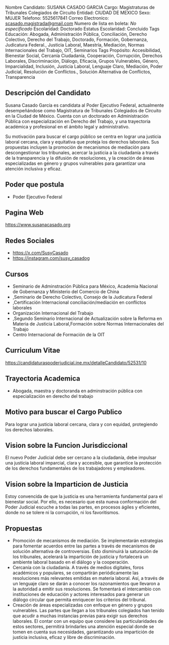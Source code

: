 Nombre Candidato: SUSANA CASADO GARCIA
Cargo: Magistraturas de Tribunales Colegiados de Circuito
Entidad: CIUDAD DE MEXICO
Sexo: MUJER
Telefono: 5525617841
Correo Electronico: scasado.magistrada@gmail.com
Numero de lista en boleta: *No especificado*
Escolaridad: Doctorado
Estatus Escolaridad: Concluido
Tags Educación: Abogada, Administración Pública, Conciliación, Derecho Colectivo, Derecho del Trabajo, Doctorado, Formación, Gobernanza, Judicatura Federal., Justicia Laboral, Maestría, Mediación, Normas Internacionales del Trabajo, OIT, Seminarios
Tags Propósito: Accesibilidad, Bienestar Social, Cercanía Ciudadanía, Cooperación, Corrupción, Derechos Laborales, Discriminación, Diálogo, Eficacia, Grupos Vulnerables, Género, Imparcialidad, Inclusión, Justicia Laboral, Lenguaje Claro, Mediación, Poder Judicial, Resolución de Conflictos., Solución Alternativa de Conflictos, Transparencia


## Descripción del Candidato 

Susana Casado García es candidata al Poder Ejecutivo Federal, actualmente desempeñándose como Magistratura de Tribunales Colegiados de Circuito en la Ciudad de México. Cuenta con un doctorado en Administración Pública con especialización en Derecho del Trabajo, y una trayectoria académica y profesional en el ámbito legal y administrativo.

Su motivación para buscar el cargo público se centra en lograr una justicia laboral cercana, clara y equitativa que proteja los derechos laborales.  Sus propuestas incluyen la promoción de mecanismos de mediación para descongestionar los tribunales, acercar la justicia a la ciudadanía a través de la transparencia y la difusión de resoluciones, y la creación de áreas especializadas en género y grupos vulnerables para garantizar una atención inclusiva y eficaz.


## Poder que postula

- Poder Ejecutivo Federal


## Pagina Web

https://www.susanacasado.org


## Redes Sociales

- https://x.com/SusyCasado
- https://instagram.com/susy_casadog


## Cursos

- Seminario de Adminstración Pública para México, Academia Nacional de Gobernanza y Ministerio del Comercio de China
- ,Seminario de Derecho Colectivo, Consejo de la Judicatura Federal
- ,Certificación Internacional conciliación/mediación en conflictos laborales
- Organización Internacional del Trabajo
- ,Segundo Seminario Internacional de Actualización sobre la Reforma en Materia de Justicia Laboral,Formación sobre Normas Internacionales del Trabajo
- Centro Internacional de Formación de la OIT


## Curriculum Vitae

https://candidaturaspoderjudicial.ine.mx/detalleCandidato/52531/10


## Trayectoria Academica

- Abogada, maestra y doctoranda en adminstración pública con especialización en derecho del trabajo


## Motivo para buscar el Cargo Publico

Para lograr una justicia laboral cercana, clara y con equidad, protegiendo los derechos laborales.


## Vision sobre la Funcion Jurisdiccional

El nuevo Poder Judicial debe ser cercano a la ciudadanía, debe impulsar una justicia laboral imparcial, clara y accesible, que garantice la protección de los derechos fundamentales de los trabajadores y empleadores.


## Vision sobre la Imparticion de Justicia

Estoy convencida de que la justicia es una herramienta fundamental para el bienestar social. Por ello, es necesario que esta nueva conformación del Poder Judicial escuche a todas las partes, en procesos ágiles y eficientes, donde no se tolere ni la corrupción, ni los favoritismos.


## Propuestas

- Promoción de mecanismos de mediación. Se implementarán estrategias para fomentar acuerdos entre las partes a través de mecanismos de solución alternativa de controversias. Esto disminuirá la saturación de los tribunales, acelerará la impartición de justicia y fortalecerá un ambiente laboral basado en el diálogo y la cooperación.
- Cercanía con la ciudadanía. A través de medios digitales, foros académicos y populares, se compartirán periódicamente las resoluciones más relevantes emitidas en materia laboral. Así, a través de un lenguaje claro se darán a conocer los razonamientos que llevaron a la autoridad a emitir sus resoluciones. Se fomentará el intercambio con instituciones de educación y actores interesados para generar un diálogo circular que permita enriquecer los criterios del tribunal.
- Creación de áreas especializadas con enfoque en género y grupos vulnerables. Las partes que llegan a los tribunales colegiados han tenido que acudir a muchas instancias previas para exigir sus derechos laborales. El contar con un equipo que considere las particularidades de estos sectores, permitirá brindarles una atención especial donde se tomen en cuenta sus necesidades, garantizando una impartición de justicia inclusiva, eficaz y libre de discriminación.

